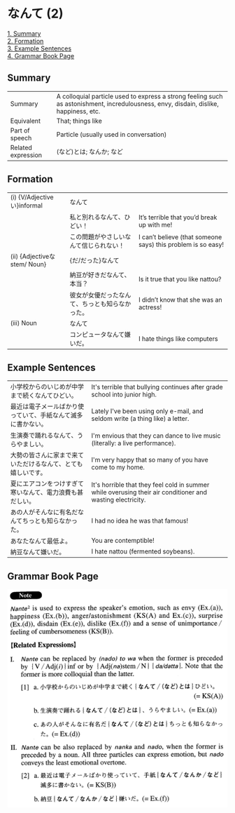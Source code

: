# なんて (2)

[1. Summary](#summary)<br>
[2. Formation](#formation)<br>
[3. Example Sentences](#example-sentences)<br>
[4. Grammar Book Page](#grammar-book-page)<br>


## Summary

<table><tr>   <td>Summary</td>   <td>A colloquial particle used to express a strong feeling such as astonishment, incredulousness, envy, disdain, dislike, happiness, etc.</td></tr><tr>   <td>Equivalent</td>   <td>That; things like</td></tr><tr>   <td>Part of speech</td>   <td>Particle (usually used in conversation)</td></tr><tr>   <td>Related expression</td>   <td>(など)とは; なんか; など</td></tr></table>

## Formation

<table class="table"><tbody><tr class="tr head"><td class="td"><span class="numbers">(i)</span> <span class="bold">{V/Adjectiveい}informal</span></td><td class="td"><span class="concept">なんて</span></td><td class="td"></td></tr><tr class="tr"><td class="td"></td><td class="td"><span>私と別れる</span><span class="concept">なんて</span><span>、ひどい！</span></td><td class="td"><span>It’s terrible that you’d break up with me!</span></td></tr><tr class="tr"><td class="td"></td><td class="td"><span>この問題がやさしい</span><span class="concept">なんて</span><span>信じられない！</span></td><td class="td"><span>I can’t believe (that someone says) this problem    is so easy!</span></td></tr><tr class="tr head"><td class="td"><span class="numbers">(ii)</span> <span class="bold">{Adjectiveなstem/ Noun}</span></td><td class="td"><span>{だ/だった}</span><span class="concept">なんて</span></td><td class="td"></td></tr><tr class="tr"><td class="td"></td><td class="td"><span>納豆が好きだ</span><span class="concept">なんて</span><span>、本当？</span></td><td class="td"><span>Is it true that you like nattou?</span></td></tr><tr class="tr"><td class="td"></td><td class="td"><span>彼女が女優だった</span><span class="concept">なんて</span><span>、ちっとも知らなかった。</span></td><td class="td"><span>I didn’t know that she was an actress!</span></td></tr><tr class="tr head"><td class="td"><span class="numbers">(iii)</span> <span class="bold">Noun</span></td><td class="td"><span class="concept">なんて</span></td><td class="td"></td></tr><tr class="tr"><td class="td"></td><td class="td"><span>コンピュータ</span><span class="concept">なんて</span><span>嫌いだ。</span></td><td class="td"><span>I hate things like computers</span></td></tr></tbody></table>

## Example Sentences

<table><tr>   <td>小学校からのいじめが中学まで続くなんてひどい。</td>   <td>It's terrible that bullying continues after grade school into junior high.</td></tr><tr>   <td>最近は電子メールばかり使っていて、手紙なんて滅多に書かない。</td>   <td>Lately I've been using only e-mail, and seldom write (a thing like) a letter.</td></tr><tr>   <td>生演奏で踊れるなんて、うらやましい。</td>   <td>I'm envious that they can dance to live music (literally: a live performance).</td></tr><tr>   <td>大勢の皆さんに家まで来ていただけるなんて、とても嬉しいです。</td>   <td>I'm very happy that so many of you have come to my home.</td></tr><tr>   <td>夏にエアコンをつけすぎて寒いなんて、電力浪費も甚だしい。</td>   <td>It's horrible that they feel cold in summer while overusing their air conditioner and wasting electricity.</td></tr><tr>   <td>あの人がそんなに有名だなんてちっとも知らなかった。</td>   <td>I had no idea he was that famous!</td></tr><tr>   <td>あなたなんて最低よ。</td>   <td>You are contemptible!</td></tr><tr>   <td>納豆なんて嫌いだ。</td>   <td>I hate nattou (fermented soybeans).</td></tr></table>

## Grammar Book Page

![](../img/Advancedなんて2.png)

